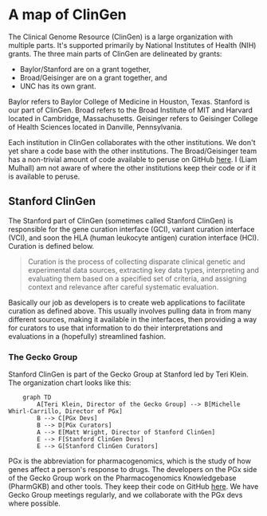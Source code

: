 # A map of ClinGen

The Clinical Genome Resource (ClinGen) is a large organization with multiple
parts. It's supported primarily by National Institutes of Health (NIH) grants.
The three main parts of ClinGen are delineated by grants:

- Baylor/Stanford are on a grant together,
- Broad/Geisinger are on a grant together, and
- UNC has its own grant.

Baylor refers to Baylor College of Medicine in Houston, Texas. Stanford is our
part of ClinGen. Broad refers to the Broad Institute of MIT and Harvard located
in Cambridge, Massachusetts. Geisinger refers to Geisinger College of Health
Sciences located in Danville, Pennsylvania.

Each institution in ClinGen collaborates with the other institutions. We don't
yet share a code base with the other institutions. The Broad/Geisinger team has
a non-trivial amount of code available to peruse on GitHub
[here](https://github.com/clingen-data-model). I (Liam Mulhall) am not aware of
where the other institutions keep their code or if it is available to peruse.

## Stanford ClinGen

The Stanford part of ClinGen (sometimes called Stanford ClinGen) is responsible
for the gene curation interface (GCI), variant curation interface (VCI), and
soon the HLA (human leukocyte antigen) curation interface (HCI). Curation is
defined below.

> Curation is the process of collecting disparate clinical genetic and
> experimental data sources, extracting key data types, interpreting and
> evaluating them based on a specified set of criteria, and assigning context
> and relevance after careful systematic evaluation.

Basically our job as developers is to create web applications to facilitate
curation as defined above. This usually involves pulling data in from many
different sources, making it available in the interfaces, then providing a way
for curators to use that information to do their interpretations and evaluations
in a (hopefully) streamlined fashion.

### The Gecko Group

Stanford ClinGen is part of the Gecko Group at Stanford led by Teri Klein. The
organization chart looks like this:

```mermaid
    graph TD
        A[Teri Klein, Director of the Gecko Group] --> B[Michelle Whirl-Carrillo, Director of PGx]
        B --> C[PGx Devs]
        B --> D[PGx Curators]
        A --> E[Matt Wright, Director of Stanford ClinGen]
        E --> F[Stanford ClinGen Devs]
        E --> G[Stanford ClinGen Curators]
```

PGx is the abbreviation for pharmacogenomics, which is the study of how genes
affect a person's response to drugs. The developers on the PGx side of the Gecko
Group work on the Pharmacogenomics Knowledgebase (PharmGKB) and other tools.
They keep their code on GitHub [here](https://github.com/PharmGKB). We have
Gecko Group meetings regularly, and we collaborate with the PGx devs where
possible.
